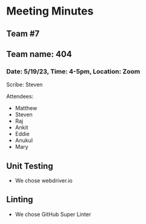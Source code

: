 # Meeting Minutes
## Team #7
## Team name: 404
### Date: 5/19/23, Time: 4-5pm, Location: Zoom

Scribe: Steven

Attendees:
- Matthew
- Steven
- Raj
- Ankit
- Eddie
- Anukul
- Mary

## Unit Testing
- We chose webdriver.io

## Linting
- We chose GitHub Super Linter
